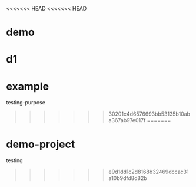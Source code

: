 <<<<<<< HEAD
<<<<<<< HEAD
# demo
d1
=======
# example
testing-purpose
>>>>>>> 30201c4d6576693bb53135b10aba367ab97e017f
=======
# demo-project
testing
>>>>>>> e9d1dd1c2d8168b32469dccac31a10b9dfd8d82b
